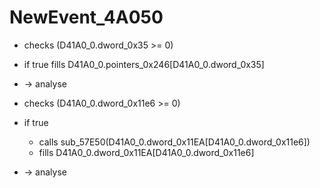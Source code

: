 
# NewEvent_4A050

- checks (D41A0_0.dword_0x35 >= 0)
- if true fills D41A0_0.pointers_0x246[D41A0_0.dword_0x35]
- -> analyse

- checks (D41A0_0.dword_0x11e6 >= 0)
- if true 
  - calls sub_57E50(D41A0_0.dword_0x11EA[D41A0_0.dword_0x11e6])
  - fills D41A0_0.dword_0x11EA[D41A0_0.dword_0x11e6]
- -> analyse